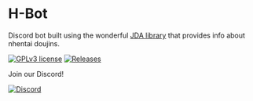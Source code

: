 # H-Bot
Discord bot built using the wonderful [JDA library](https://github.com/DV8FromTheWorld/JDA) that provides info about nhentai doujins.

[![GPLv3 license](https://img.shields.io/badge/License-GPLv3-blue.svg)](http://perso.crans.org/besson/LICENSE.html)
[![Releases](https://img.shields.io/github/v/release/WholesomeGodList/h-bot)](https://github.com/WholesomeGodList/h-bot/releases)

Join our Discord!

[![Discord](https://img.shields.io/discord/624457027095363594)](discord.gg/FQCR6qu)
